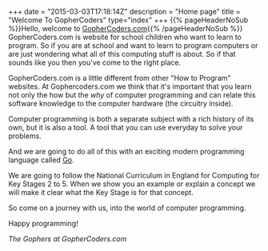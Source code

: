+++
date = "2015-03-03T17:18:14Z"
description = "Home page"
title = "Welcome To GopherCoders"
type="index"
+++
{{% pageHeaderNoSub %}}Hello, welcome to [GopherCoders.com](/){{% /pageHeaderNoSub %}}
GopherCoders.com is website for school children who want to learn to program.
So if you are at school and want to learn to program computers or are just wondering
what all of this computing stuff is about. So if that sounds like you then you've
come to the right place.

GopherCoders.com is a little different from other "How to Program" websites.
At Gophercoders.com we think that it's important that you learn not only the how
but the _why_ of computer programming and can relate this software knowledge to the
computer hardware (the circuitry inside).

Computer programming is both a separate subject with a rich history of its own,
but it is also a tool. A tool that you can use everyday to solve your problems.

And we are going to do all of this with an exciting modern programming language called
[Go](http://golang.org).

We are going to follow the National Curriculum in England for Computing for Key
Stages 2 to 5. When we show you an example or explain a concept we will make it
clear what the Key Stage is for that concept.

So come on a journey with us, into the world of computer programming.

Happy programming!

_The Gophers at GopherCoders.com_
